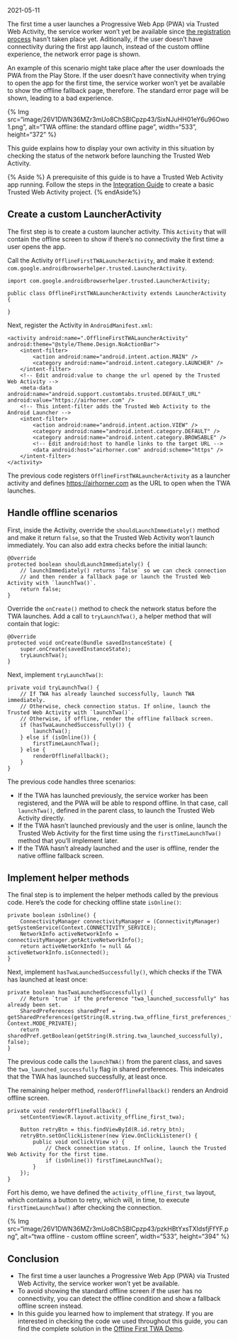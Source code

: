 2021-05-11

The first time a user launches a Progressive Web App (PWA) via Trusted Web Activity, the service worker won’t yet be available since [the registration process](https://developers.google.com/web/fundamentals/primers/service-workers/registration) hasn’t taken place yet. Aditionally, if the user doesn’t have connectivity during the first app launch, instead of the custom offline experience, the network error page is shown.

An example of this scenario might take place after the user downloads the PWA from the Play Store. If the user doesn’t have connectivity when trying to open the app for the first time, the service worker won’t yet be available to show the offline fallback page, therefore. The standard error page will be shown, leading to a bad experience.

{% Img src=“image/26V1DWN36MZr3mUo8ChSBlCpzp43/SixNJuHH01eY6u96Owo1.png”, alt=“TWA offline: the standard offline page”, width=“533”, height=“372” %}

This guide explains how to display your own activity in this situation by checking the status of the network before launching the Trusted Web Activity.

{% Aside %} A prerequisite of this guide is to have a Trusted Web Activity app running. Follow the steps in the [Integration Guide](/docs/android/trusted-web-activity/integration-guide/) to create a basic Trusted Web Activity project. {% endAside%}

Create a custom LauncherActivity
--------------------------------

The first step is to create a custom launcher activity. This `Activity` that will contain the offline screen to show if there’s no connectivity the first time a user opens the app.

Call the Activity `OfflineFirstTWALauncherActivity`, and make it extend: `com.google.androidbrowserhelper.trusted.LauncherActivity`.

    import com.google.androidbrowserhelper.trusted.LauncherActivity;

    public class OfflineFirstTWALauncherActivity extends LauncherActivity {

    }

Next, register the Activity in `AndroidManifest.xml`:

    <activity android:name=".OfflineFirstTWALauncherActivity" android:theme="@style/Theme.Design.NoActionBar">
        <intent-filter>
            <action android:name="android.intent.action.MAIN" />
            <category android:name="android.intent.category.LAUNCHER" />
        </intent-filter>
        <!-- Edit android:value to change the url opened by the Trusted Web Activity -->
        <meta-data android:name="android.support.customtabs.trusted.DEFAULT_URL" android:value="https://airhorner.com" />
        <!-- This intent-filter adds the Trusted Web Activity to the Android Launcher -->
        <intent-filter>
            <action android:name="android.intent.action.VIEW" />
            <category android:name="android.intent.category.DEFAULT" />
            <category android:name="android.intent.category.BROWSABLE" />
            <!-- Edit android:host to handle links to the target URL -->
            <data android:host="airhorner.com" android:scheme="https" />
        </intent-filter>
    </activity>

The previous code registers `OfflineFirstTWALauncherActivity` as a launcher activity and defines <https://airhorner.com> as the URL to open when the TWA launches.

Handle offline scenarios
------------------------

First, inside the Activity, override the `shouldLaunchImmediately()` method and make it return `false`, so that the Trusted Web Activity won’t launch immediately. You can also add extra checks before the initial launch:

    @Override
    protected boolean shouldLaunchImmediately() {
        // launchImmediately() returns `false` so we can check connection
        // and then render a fallback page or launch the Trusted Web Activity with `launchTwa()`.
        return false;
    }

Override the `onCreate()` method to check the network status before the TWA launches. Add a call to `tryLaunchTwa()`, a helper method that will contain that logic:

    @Override
    protected void onCreate(Bundle savedInstanceState) {
        super.onCreate(savedInstanceState);
        tryLaunchTwa();
    }

Next, implement `tryLaunchTwa()`:

    private void tryLaunchTwa() {
        // If TWA has already launched successfully, launch TWA immediately.
        // Otherwise, check connection status. If online, launch the Trusted Web Activity with `launchTwa()`.
        // Otherwise, if offline, render the offline fallback screen.
        if (hasTwaLaunchedSuccessfully()) {
            launchTwa();
        } else if (isOnline()) {
            firstTimeLaunchTwa();
        } else {
            renderOfflineFallback();
        }
    }

The previous code handles three scenarios:

-   If the TWA has launched previously, the service worker has been registered, and the PWA will be able to respond offline. In that case, call `launchTwa()`, defined in the parent class, to launch the Trusted Web Activity directly.
-   If the TWA hasn’t launched previously and the user is online, launch the Trusted Web Activity for the first time using the `firstTimeLaunchTwa()` method that you’ll implement later.
-   If the TWA hasn’t already launched and the user is offline, render the native offline fallback screen.

Implement helper methods
------------------------

The final step is to implement the helper methods called by the previous code. Here’s the code for checking offline state `isOnline()`:

    private boolean isOnline() {
        ConnectivityManager connectivityManager = (ConnectivityManager) getSystemService(Context.CONNECTIVITY_SERVICE);
        NetworkInfo activeNetworkInfo = connectivityManager.getActiveNetworkInfo();
        return activeNetworkInfo != null && activeNetworkInfo.isConnected();
    }

Next, implement `hasTwaLaunchedSuccessfully()`, which checks if the TWA has launched at least once:

    private boolean hasTwaLaunchedSuccessfully() {
        // Return `true` if the preference "twa_launched_successfully" has already been set.
        SharedPreferences sharedPref = getSharedPreferences(getString(R.string.twa_offline_first_preferences_file_key), Context.MODE_PRIVATE);
        return sharedPref.getBoolean(getString(R.string.twa_launched_successfully), false);
    }

The previous code calls the `launchTWA()` from the parent class, and saves the `twa_launched_successfully` flag in shared preferences. This indeicates that the TWA has launched successfully, at least once.

The remaining helper method, `renderOfflineFallback()` renders an Android offline screen.

    private void renderOfflineFallback() {
        setContentView(R.layout.activity_offline_first_twa);

        Button retryBtn = this.findViewById(R.id.retry_btn);
        retryBtn.setOnClickListener(new View.OnClickListener() {
            public void onClick(View v) {
                // Check connection status. If online, launch the Trusted Web Activity for the first time.
                if (isOnline()) firstTimeLaunchTwa();
            }
        });
    }

Fort his demo, we have defined the `activity_offline_first_twa` layout, which contains a button to retry, which will, in time, to execute `firstTimeLaunchTwa()` after checking the connection.

{% Img src=“image/26V1DWN36MZr3mUo8ChSBlCpzp43/pzkHBtYxsTXIdsfjFfYF.png”, alt=“twa offline - custom offline screen”, width=“533”, height=“394” %}

Conclusion
----------

-   The first time a user launches a Progressive Web App (PWA) via Trusted Web Activity, the service worker won’t yet be available.
-   To avoid showing the standard offline screen if the user has no connectivity, you can detect the offline condition and show a fallback offline screen instead.
-   In this guide you learned how to implement that strategy. If you are interested in checking the code we used throughout this guide, you can find the complete solution in the [Offline First TWA Demo](https://github.com/GoogleChrome/android-browser-helper/tree/main/demos/twa-offline-first).
